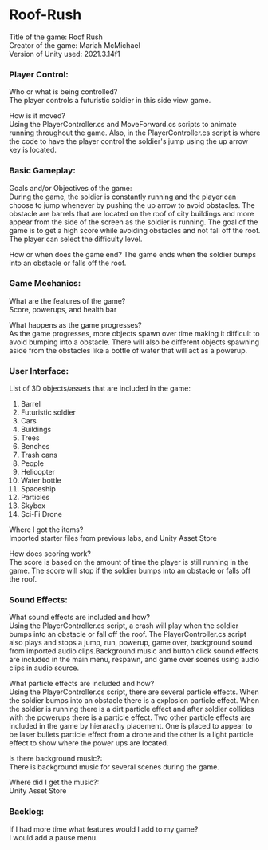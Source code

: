 # Roof-Rush
Title of the game: Roof Rush <br/> 
Creator of the game: Mariah McMichael <br/> 
Version of Unity used: 2021.3.14f1 <br/> 

### Player Control: <br/>
Who or what is being controlled? <br/>
The player controls a futuristic soldier in this side view game. <br/>

How is it moved? <br/>
Using the PlayerController.cs and MoveForward.cs scripts to animate running throughout the game. Also, in the PlayerController.cs script is where the code to have the player control the soldier's jump using the up arrow key is located. <br/>

### Basic Gameplay:
Goals and/or Objectives of the game: <br/>
During the game, the soldier is constantly running and the player can choose to jump whenever by pushing the up arrow to avoid obstacles. The obstacle are barrels that are located on the roof of city buildings and more appear from the side of the screen as the soldier is running. The goal of the game is to get a high score while avoiding obstacles and not fall off the roof. The player can select the difficulty level. <br/> 

How or when does the game end? The game ends when the soldier bumps into an obstacle or falls off the roof. <br/> 

### Game Mechanics: <br/> 
What are the features of the game? <br/>
Score, powerups, and health bar <br/>

What happens as the game progresses? <br/>
As the game progresses, more objects spawn over time making it difficult to avoid bumping into a obstacle. There will also be different objects spawning aside from the obstacles like a bottle of water that will act as a powerup. <br/>

### User Interface: <br/> 
List of 3D objects/assets that are included in the game: <br/> 
1. Barrel
2. Futuristic soldier
3. Cars
4. Buildings
5. Trees
6. Benches
7. Trash cans
8. People
9. Helicopter
10. Water bottle
11. Spaceship
13. Particles
14. Skybox
15. Sci-Fi Drone <br/>
    
Where I got the items? <br/>
Imported starter files from previous labs, and Unity Asset Store <br/> 

How does scoring work? <br/>
The score is based on the amount of time the player is still running in the game. The score will stop if the soldier bumps into an obstacle or falls off the roof. <br/> 

### Sound Effects: <br/> 
What sound effects are included and how? <br/>
Using the PlayerController.cs script, a crash will play when the soldier bumps into an obstacle or fall off the roof. The PlayerController.cs script also plays and stops a jump, run, powerup, game over, background sound from imported audio clips.Background music and button click sound effects are included in the main menu, respawn, and game over scenes using audio clips in audio source. <br/> 
 
What particle effects are included and how? <br/>
Using the PlayerController.cs script, there are several particle effects. When the soldier bumps into an obstacle there is a explosion particle effect. When the soldier is running there is a dirt particle effect and after soldier collides with the powerups there is a particle effect. Two other particle effects are included in the game by hierarachy placement. One is placed to appear to be laser bullets particle effect from a drone and the other is a light particle effect to show where the power ups are located. <br/> 

Is there background music?: <br/>
There is background music for several scenes during the game. <br/> 

Where did I get the music?: <br/>
Unity Asset Store <br/> 

### Backlog:
If I had more time what features would I add to my game? <br/>
I would add a pause menu.
